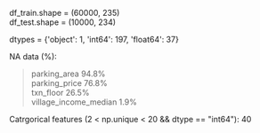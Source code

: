 df_train.shape = (60000, 235)   
df_test.shape = (10000, 234)

dtypes = {'object': 1, 'int64': 197, 'float64': 37}

NA data (%):    
> parking_area             94.8%    
> parking_price            76.8%    
> txn_floor                26.5%    
> village_income_median     1.9%    

Catrgorical features (2 < np.unique < 20 && dtype == "int64"): 40


